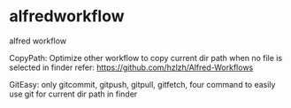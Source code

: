 alfredworkflow
==============

alfred workflow

CopyPath: Optimize other workflow to copy current dir path when no file is selected in finder
refer: https://github.com/hzlzh/Alfred-Workflows

GitEasy: only gitcommit, gitpush, gitpull, gitfetch, four command to easily use git for current dir path in finder
